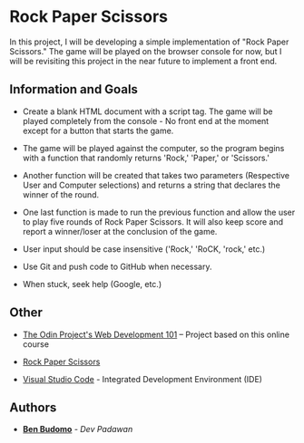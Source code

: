 # Rock Paper Scissors

In this project, I will be developing a simple implementation of "Rock Paper Scissors." The game will be played on the browser console for now, but I will be revisiting this project in the near future to implement a front end. 

## Information and Goals

* Create a blank HTML document with a script tag. The game will be played completely from the console - No front end at the moment except for a button that starts the game.

* The game will be played against the computer, so the program begins with a function that randomly returns 'Rock,' 'Paper,' or 'Scissors.'

* Another function will be created that takes two parameters (Respective User and Computer selections) and returns a string that declares the winner of the round.

* One last function is made to run the previous function and allow the user to play five rounds of Rock Paper Scissors. It will also keep score and report a winner/loser at the conclusion of the game.

* User input should be case insensitive ('Rock,' 'RoCK, 'rock,' etc.)

* Use Git and push code to GitHub when necessary.

* When stuck, seek help (Google, etc.)

## Other

* [The Odin Project's Web Development 101](https://www.theodinproject.com/lessons/rock-paper-scissors) – Project based on this online course

* [Rock Paper Scissors](https://en.wikipedia.org/wiki/Rock_paper_scissors)

* [Visual Studio Code]( https://code.visualstudio.com/) - Integrated Development Environment (IDE)

## Authors

* **[Ben Budomo](https://github.com/benbudomo)** - *Dev Padawan*
